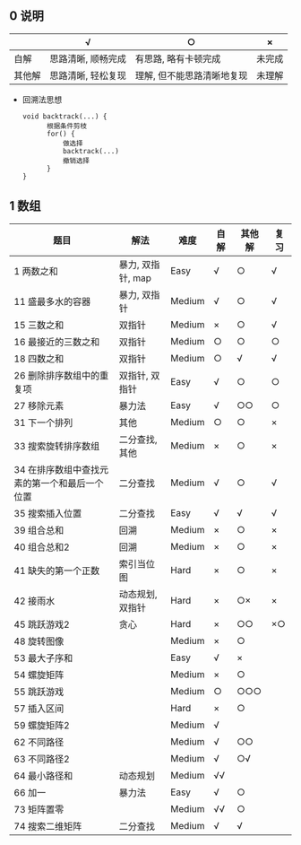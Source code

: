 ## 0 说明

|        | √                  | ○                          | ×      |
| ------ | ------------------ | -------------------------- | ------ |
| 自解   | 思路清晰, 顺畅完成 | 有思路, 略有卡顿完成       | 未完成 |
| 其他解 | 思路清晰, 轻松复现 | 理解, 但不能思路清晰地复现 | 未理解 |

* 回溯法思想

  ```
  void backtrack(...) {
  		根据条件剪枝      
  		for() {          
  			做选择    
  			backtrack(...)    
  			撤销选择      
  		}    
  }    
  ```

  

## 1 数组

| 题目                                          | 解法              | 难度   | 自解 | 其他解 | 复习 |
| --------------------------------------------- | ----------------- | ------ | ---- | ------ | ---- |
| 1 两数之和                                    | 暴力, 双指针, map | Easy   | √    | ○      | √    |
| 11 盛最多水的容器                             | 暴力, 双指针      | Medium | √    | ○      | √    |
| 15 三数之和                                   | 双指针            | Medium | ×    | ○      | √    |
| 16 最接近的三数之和                           | 双指针            | Medium | ○    | ○      | ○    |
| 18 四数之和                                   | 双指针            | Medium | ○    | √      | √    |
| 26 删除排序数组中的重复项                     | 双指针, 双指针    | Easy   | √    | ○      | ○    |
| 27 移除元素                                   | 暴力法            | Easy   | √    | ○○     | ○    |
| 31 下一个排列                                 | 其他              | Medium | ○    | ○      | ×    |
| 33 搜索旋转排序数组                           | 二分查找, 其他    | Medium | ×    | ○      | ×    |
| 34 在排序数组中查找元素的第一个和最后一个位置 | 二分查找          | Medium | √    | ○      | √    |
| 35 搜索插入位置                               | 二分查找          | Easy   | √    | √      | √    |
| 39 组合总和                                   | 回溯              | Medium | ×    | ○      | ×    |
| 40 组合总和2                                  | 回溯              | Medium | ×    | ○      | ×    |
| 41 缺失的第一个正数                           | 索引当位图        | Hard   | ×    | ○      | ×    |
| 42 接雨水                                     | 动态规划, 双指针  | Hard   | ×    | ○×     | ×    |
| 45 跳跃游戏2                                  | 贪心              | Hard   | ×    | ○○     | ×○   |
| 48 旋转图像                                   |                   | Medium | ×    | ○      |      |
| 53 最大子序和                                 |                   | Easy   | √    | ×      |      |
| 54 螺旋矩阵                                   |                   | Medium | ×    | ○      |      |
| 55 跳跃游戏                                   |                   | Medium | ○    | ○○○    |      |
| 57 插入区间                                   |                   | Hard   | ×    | ○      |      |
| 59 螺旋矩阵2                                  |                   | Medium | √    |        |      |
| 62 不同路径                                   |                   | Medium | √    | ○○     |      |
| 63 不同路径2                                  |                   | Medium | √    | ○√     |      |
| 64 最小路径和                                 | 动态规划          | Medium | √√   |        |      |
| 66 加一                                       | 暴力法            | Easy   | √    | ○      |      |
| 73 矩阵置零                                   |                   | Medium | √√   | ○      |      |
| 74 搜索二维矩阵                               | 二分查找          | Medium | √    | √      |      |

